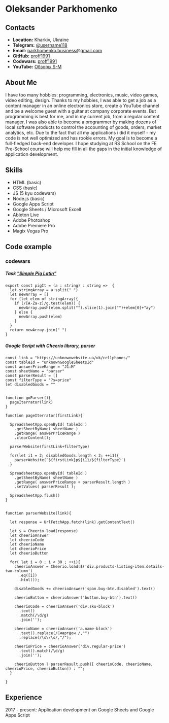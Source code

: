 # Oleksander Parkhomenko

## Contacts
* **Location:** Kharkiv, Ukraine
* **Telegram:** [@username118](https://t.me/username118)
* **Email:** parkhomenko.business@gmail.com
* **GitHub:** [proff1991](https://github.com/proff1991)
* **Codewars:** [proff1991](https://www.codewars.com/users/proff1991)
* **YouTube:** [Обзоры S-M](https://www.youtube.com/channel/UCV1oB1TOfm6CNKfwRZVFzWQ)

## About Me
I have too many hobbies: programming, electronics, music, video games, video editing, design. Thanks to my hobbies, I was able to get a job as a content manager in an online electronics store, create a YouTube channel and be a welcome guest with a guitar at company corporate events. But programming is best for me, and in my current job, from a regular content manager, I was also able to become a programmer by making dozens of local software products to control the accounting of goods, orders, market analytics, etc. Due to the fact that all my applications i did it myself - my code is not well optimized and has rookie errors. My goal is to become a full-fledged back-end developer. I hope studying at RS School on the FE Pre-School course will help me fill in all the gaps in the initial knowledge of application development.

## Skills 
* HTML (basic)
* CSS (basic)
* JS (5 kyu codewars)
* Node.js (basic)
* Google Apps Script
* Google Sheets / Microsoft Excell
* Ableton Live
* Adobe Photoshop
* Adobe Premiere Pro
* Magix Vegas Pro

## Code example
### codewars 
##### Task ["Simple Pig Latin"](https://www.codewars.com/kata/520b9d2ad5c005041100000f/typescript) 

```
export const pigIt = (a : string) : string =>  {
  let stringArray = a.split(" ")
  let newArray = []
  for (let elem of stringArray){
    if (/[A-Za-z]/g.test(elem)) {
      newArray.push(elem.split("").slice(1).join("")+elem[0]+"ay")
    } else {
      newArray.push(elem)
    }
  }
  return newArray.join(" ")
}
```

##### Google Script with Cheerio library, parser
```
const link = "https://unknownwebsite.ua/uk/cellphones/"
const tableId = "unknownGoogleSheetsId"
const answerPriceRange = "J1:M"
const sheetName = "parser"
const parserResult = []
const filterType = "?s=price"
let disabledGoods = ""


function goParser(){
  pageIterrator(link)
}

function pageIterrator(firstLink){

  SpreadsheetApp.openById( tableId )
    .getSheetByName( sheetName )
    .getRange( answerPriceRange )
    .clearContent();

  parserWebsite(firstLink+filterType)

  for(let i1 = 2; disabledGoods.length < 2; ++i1){
    parserWebsite(`${firstLink}p${i1}/${filterType}`)
  }

  SpreadsheetApp.openById( tableId )
    .getSheetByName( sheetName )
    .getRange( answerPriceRange + parserResult.length )
    .setValues( parserResult );

  SpreadsheetApp.flush()
}


function parserWebsite(link){

  let response = UrlFetchApp.fetch(link).getContentText()

  let $ = Cheerio.load(response)
  let cheerioAnswer
  let cheerioCode
  let cheerioName
  let cheerioPrice
  let cheerioButton

  for( let i = 0 ; i < 30 ; ++i){
    cheerioAnswer = Cheerio.load($('div.products-listing-item.details-two-column')
      .eq([i])
      .html());

    disabledGoods += cheerioAnswer('span.buy-btn.disabled').text()

    cheerioButton = cheerioAnswer('button.buy-btn').text()

    cheerioCode = cheerioAnswer('div.sku-block')
      .text()
      .match(/\d/g)
      .join('');

    cheerioName = cheerioAnswer('a.name-block')
      .text().replace(/Смартфон /,"")
      .replace(/\s\/\s/,"/");

    cheerioPrice = cheerioAnswer('div.regular-price')
      .text().match(/\d/g)
      .join('');

    cheerioButton ? parserResult.push([ cheerioCode, cheerioName, cheerioPrice, cheerioButton]) : "";
  }
  
}
```

## Experience
2017 - present: Application development on Google Sheets and Google Apps Script